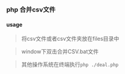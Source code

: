 ### php 合并csv文件

#### usage
> 将csv文件或者csv文件夹放在files目录中

> window下双击合并CSV.bat文件

> 其他操作系统在终端执行`php ./deal.php`